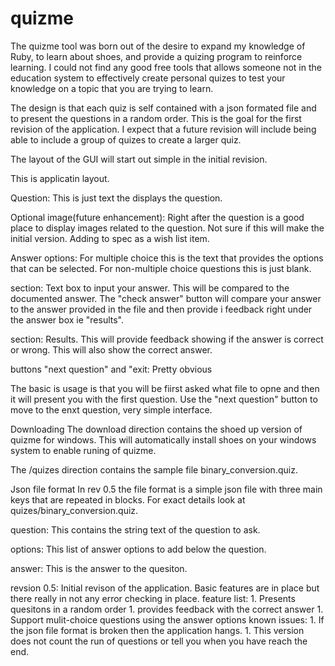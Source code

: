 # quizme
The quizme tool was born out of the desire to expand my knowledge of Ruby, to 
learn about shoes, and provide a quizing program to reinforce learning. I could
not find any good free tools that allows someone not in the education system to
effectively create personal quizes to test your knowledge on a topic that you
are trying to learn. 

The design is that each quiz is self contained with a json formated file and 
to present the questions in a random order. This is the goal for the first 
revision of the application. I expect that a future revision will include 
being able to include a group of quizes to create a larger quiz. 


The layout of the GUI will start out simple in the initial revision. 

This is applicatin layout.

Question: This is just text the displays the question.

Optional image(future enhancement): Right after the question is a good place to display 
                images related to the question. Not sure if this will make the 
                initial version. Adding to spec as a wish list item. 

Answer options: For multiple choice this is the text that 
                provides the options that can be selected. For non-multiple
                choice questions this is just blank. 

section: Text box to input your answer. This will be compared to the 
               documented answer. The "check answer" button will compare 
               your answer to the answer provided in the file and then provide i
               feedback right under the answer box ie "results". 

section: Results. This will provide feedback showing if the answer is 
               correct or wrong. This will also show the correct answer.

buttons "next question" and "exit: Pretty obvious


The basic is usage is that you will be fiirst asked what file to opne and then it will present you with the first question. Use the "next question" button to 
move to the enxt question, very simple interface.

Downloading
The download direction contains the shoed up version of quizme for windows. This
will automatically install shoes on your windows system to enable runing of 
quizme. 

The <repo>/quizes direction contains the sample file binary_conversion.quiz. 


Json file format
In rev 0.5 the file format is a simple json file with three main keys that 
are repeated in blocks. For exact details look at quizes/binary_conversion.quiz. 

question: This contains the string text of the question to ask.

options: This list of answer options to add below the question. 

answer: This is the answer to the quesiton.

revsion 0.5: Initial revison of the application. Basic features are in place 
             but there really in not any error checking in place. 
             feature list:
                1. Presents quesitons in a random order
                1. provides feedback with the correct answer
                1. Support mulit-choice questions using the answer options
             known issues:
                1. If the json file format is broken then the application hangs.
                1. This version does not count the run of questions or tell 
                   you when you have reach the end. 
                 
